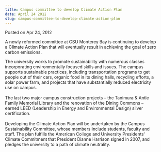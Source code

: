 ```yaml
---
title: Campus committee to develop Climate Action Plan
date: April 24 2012
slug: campus-committee-to-develop-climate-action-plan
---
```





<span class="date">Posted on Apr 24, 2012    </span>
<p>A newly reformed committee at CSU Monterey Bay is continuing to
develop a Climate Action Plan that will eventually result in
achieving the goal of zero carbon emissions.</p>
<p>The university works to promote sustainability with numerous
classes incorporating environmentally focused skills and issues.
The campus supports sustainable practices, including transportation
programs to get people out of their cars, organic food in its
dining halls, recycling efforts, a solar power farm, and projects
that have substantially reduced electricity use on campus.<br>
<br>
The last two major campus construction projects &#x2013; the Tanimura
&amp; Antle Family Memorial Library and the renovation of the
Dining Commons &#x2013; earned LEED (Leadership in Energy and
Environmental Design) silver certification.<br>
<br>
Developing the Climate Action Plan will be undertaken by the Campus
Sustainability Committee, whose members include students, faculty
and staff. The plan fulfills the American College and University
Presidents&apos; Climate Commitment that President Dianne Harrison
signed in 2007, and pledges the university to a path of climate
neutrality.<br>
&#xA0;</br></br></br></br></br></p>





